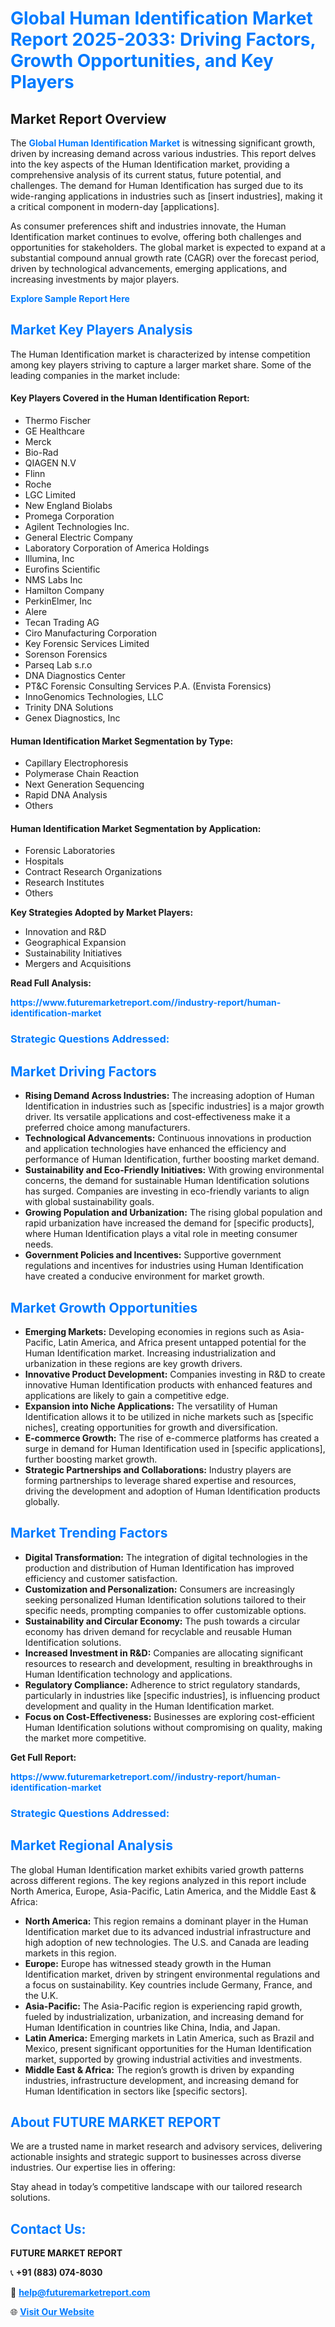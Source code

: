 <h1 style="color: #007BFF;">Global Human Identification Market Report 2025-2033: Driving Factors, Growth Opportunities, and Key Players</h1>

<section id="overview">
<h2>Market Report Overview</h2>
<p>The <a href="https://www.futuremarketreport.com//industry-report/human-identification-market" style="color: #007BFF; text-decoration: none;"><strong>Global Human Identification Market</strong></a> is witnessing significant growth, driven by increasing demand across various industries. This report delves into the key aspects of the Human Identification market, providing a comprehensive analysis of its current status, future potential, and challenges. The demand for Human Identification has surged due to its wide-ranging applications in industries such as [insert industries], making it a critical component in modern-day [applications].</p>
<p>As consumer preferences shift and industries innovate, the Human Identification market continues to evolve, offering both challenges and opportunities for stakeholders. The global market is expected to expand at a substantial compound annual growth rate (CAGR) over the forecast period, driven by technological advancements, emerging applications, and increasing investments by major players.</p>
</section>

<section id="overview">
<p><a href="https://www.futuremarketreport.com//request-sample/reportId=54392" style="color: #007BFF; text-decoration: none;"><strong>Explore Sample Report Here</strong></a></p>
</section>

<section id="key-players">
<h2 style="color: #007BFF;">Market Key Players Analysis</h2>
<p>The Human Identification market is characterized by intense competition among key players striving to capture a larger market share. Some of the leading companies in the market include:</p>
<h4>Key Players Covered in the Human Identification Report:</h4>
<ul><li>Thermo Fischer</li><li>GE Healthcare</li><li>Merck</li><li>Bio-Rad</li><li>QIAGEN N.V</li><li>Flinn</li><li>Roche</li><li>LGC Limited</li><li>New England Biolabs</li><li>Promega Corporation</li><li>Agilent Technologies Inc.</li><li>General Electric Company</li><li>Laboratory Corporation of America Holdings</li><li>Illumina, Inc</li><li>Eurofins Scientific</li><li>NMS Labs Inc</li><li>Hamilton Company</li><li>PerkinElmer, Inc</li><li>Alere</li><li>Tecan Trading AG</li><li>Ciro Manufacturing Corporation</li><li>Key Forensic Services Limited</li><li>Sorenson Forensics</li><li>Parseq Lab s.r.o</li><li>DNA Diagnostics Center</li><li>PT&amp;C Forensic Consulting Services P.A. (Envista Forensics)</li><li>InnoGenomics Technologies, LLC</li><li>Trinity DNA Solutions</li><li>Genex Diagnostics, Inc</li></ul>
<h4>Human Identification Market Segmentation by Type:</h4>
<ul><li>Capillary Electrophoresis</li><li>Polymerase Chain Reaction</li><li>Next Generation Sequencing</li><li>Rapid DNA Analysis</li><li>Others</li></ul>

<h4>Human Identification Market Segmentation by Application:</h4>
<ul><li>Forensic Laboratories</li><li>Hospitals</li><li>Contract Research Organizations</li><li>Research Institutes</li><li>Others</li></ul>
<p><strong>Key Strategies Adopted by Market Players:</strong></p>
<ul>
<li>Innovation and R&D</li>
<li>Geographical Expansion</li>
<li>Sustainability Initiatives</li>
<li>Mergers and Acquisitions</li>
</ul>
</section>

<section>
<p><strong>Read Full Analysis: </strong></p><a href="https://www.futuremarketreport.com//industry-report/human-identification-market" style="color: #007BFF; text-decoration: none;"><strong>https://www.futuremarketreport.com//industry-report/human-identification-market</strong></a>
<h3 style="color: #007BFF;">Strategic Questions Addressed:</h3>
</section>

<section id="driving-factors">
<h2 style="color: #007BFF;">Market Driving Factors</h2>
<ul>
<li><strong>Rising Demand Across Industries:</strong> The increasing adoption of Human Identification in industries such as [specific industries] is a major growth driver. Its versatile applications and cost-effectiveness make it a preferred choice among manufacturers.</li>
<li><strong>Technological Advancements:</strong> Continuous innovations in production and application technologies have enhanced the efficiency and performance of Human Identification, further boosting market demand.</li>
<li><strong>Sustainability and Eco-Friendly Initiatives:</strong> With growing environmental concerns, the demand for sustainable Human Identification solutions has surged. Companies are investing in eco-friendly variants to align with global sustainability goals.</li>
<li><strong>Growing Population and Urbanization:</strong> The rising global population and rapid urbanization have increased the demand for [specific products], where Human Identification plays a vital role in meeting consumer needs.</li>
<li><strong>Government Policies and Incentives:</strong> Supportive government regulations and incentives for industries using Human Identification have created a conducive environment for market growth.</li>
</ul>
</section>

<section id="growth-opportunities">
<h2 style="color: #007BFF;">Market Growth Opportunities</h2>
<ul>
<li><strong>Emerging Markets:</strong> Developing economies in regions such as Asia-Pacific, Latin America, and Africa present untapped potential for the Human Identification market. Increasing industrialization and urbanization in these regions are key growth drivers.</li>
<li><strong>Innovative Product Development:</strong> Companies investing in R&D to create innovative Human Identification products with enhanced features and applications are likely to gain a competitive edge.</li>
<li><strong>Expansion into Niche Applications:</strong> The versatility of Human Identification allows it to be utilized in niche markets such as [specific niches], creating opportunities for growth and diversification.</li>
<li><strong>E-commerce Growth:</strong> The rise of e-commerce platforms has created a surge in demand for Human Identification used in [specific applications], further boosting market growth.</li>
<li><strong>Strategic Partnerships and Collaborations:</strong> Industry players are forming partnerships to leverage shared expertise and resources, driving the development and adoption of Human Identification products globally.</li>
</ul>
</section>

<section id="trending-factors">
<h2 style="color: #007BFF;">Market Trending Factors</h2>
<ul>
<li><strong>Digital Transformation:</strong> The integration of digital technologies in the production and distribution of Human Identification has improved efficiency and customer satisfaction.</li>
<li><strong>Customization and Personalization:</strong> Consumers are increasingly seeking personalized Human Identification solutions tailored to their specific needs, prompting companies to offer customizable options.</li>
<li><strong>Sustainability and Circular Economy:</strong> The push towards a circular economy has driven demand for recyclable and reusable Human Identification solutions.</li>
<li><strong>Increased Investment in R&D:</strong> Companies are allocating significant resources to research and development, resulting in breakthroughs in Human Identification technology and applications.</li>
<li><strong>Regulatory Compliance:</strong> Adherence to strict regulatory standards, particularly in industries like [specific industries], is influencing product development and quality in the Human Identification market.</li>
<li><strong>Focus on Cost-Effectiveness:</strong> Businesses are exploring cost-efficient Human Identification solutions without compromising on quality, making the market more competitive.</li>
</ul>
</section>

<section>
<p><strong>Get Full Report: </strong></p><a href="https://www.futuremarketreport.com//industry-report/human-identification-market" style="color: #007BFF; text-decoration: none;"><strong>https://www.futuremarketreport.com//industry-report/human-identification-market</strong></a>
<h3 style="color: #007BFF;">Strategic Questions Addressed:</h3>
</section>


<section id="regional-analysis">
<h2 style="color: #007BFF;">Market Regional Analysis</h2>
<p>The global Human Identification market exhibits varied growth patterns across different regions. The key regions analyzed in this report include North America, Europe, Asia-Pacific, Latin America, and the Middle East & Africa:</p>
<ul>
<li><strong>North America:</strong> This region remains a dominant player in the Human Identification market due to its advanced industrial infrastructure and high adoption of new technologies. The U.S. and Canada are leading markets in this region.</li>
<li><strong>Europe:</strong> Europe has witnessed steady growth in the Human Identification market, driven by stringent environmental regulations and a focus on sustainability. Key countries include Germany, France, and the U.K.</li>
<li><strong>Asia-Pacific:</strong> The Asia-Pacific region is experiencing rapid growth, fueled by industrialization, urbanization, and increasing demand for Human Identification in countries like China, India, and Japan.</li>
<li><strong>Latin America:</strong> Emerging markets in Latin America, such as Brazil and Mexico, present significant opportunities for the Human Identification market, supported by growing industrial activities and investments.</li>
<li><strong>Middle East & Africa:</strong> The region’s growth is driven by expanding industries, infrastructure development, and increasing demand for Human Identification in sectors like [specific sectors].</li>
</ul>
</section>

<footer>
<h2 style="color: #007BFF;">About FUTURE MARKET REPORT</h2>
<p>We are a trusted name in market research and advisory services, delivering actionable insights and strategic support to businesses across diverse industries. Our expertise lies in offering:</p>

<p>Stay ahead in today’s competitive landscape with our tailored research solutions.</p>

<h2 style="color: #007BFF;">Contact Us:</h2>
<p><strong>FUTURE MARKET REPORT</strong></p>
<p>📞 <strong>+91 (883) 074-8030</strong></p>
<p>📧 <strong><a href="mailto:help@futuremarketreport.com" style="color: #007BFF;">help@futuremarketreport.com</a></strong></p>
<p>🌐 <strong><a href="https://www.futuremarketreport.com/" style="color: #007BFF;">Visit Our Website</a></strong></p>
</footer>
